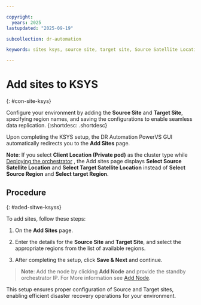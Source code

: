```yaml
---

copyright:
  years: 2025
lastupdated: "2025-09-19"

subcollection: dr-automation

keywords: sites ksys, source site, target site, Source Satellite Location, Target Satellite Location, add node, configure sites

---
```


# Add sites to KSYS
{: #con-site-ksys}

Configure your environment by adding the **Source Site** and **Target Site**, specifying region names, and saving the configurations to enable seamless data replication.
{:shortdesc: .shortdesc}

Upon completing the KSYS setup, the DR Automation PowerVS GUI automatically redirects you to the **Add Sites** page.

**Note**: If you select **Client Location (Private pod)** as the cluster type while [Deploying the orchestrator](/docs/dr-automation-powervs?topic=dr-automation-powervs-idep-the-orch) , the Add sites page displays **Select Source Satellite Location** and **Select Target Satellite Location** instead of **Select Source Region** and **Select target Region**.

## Procedure
{: #aded-sitwe-ksyss}

To add sites, follow these steps:

1. On the **Add Sites** page.

2. Enter the details for the **Source Site** and **Target Site**, and select the appropriate regions from the list of available regions.

3. After completing the setup, click **Save & Next** and continue.

> **Note**: Add the node by clicking **Add Node** and provide the standby orchestrator IP. For More information see [Add Node](/docs/dr-automation-powervs?topic=dr-automation-powervs-nav-pan#ksys-set-tab-detai).

This setup ensures proper configuration of Source and Target sites, enabling efficient disaster recovery operations for your environment.
